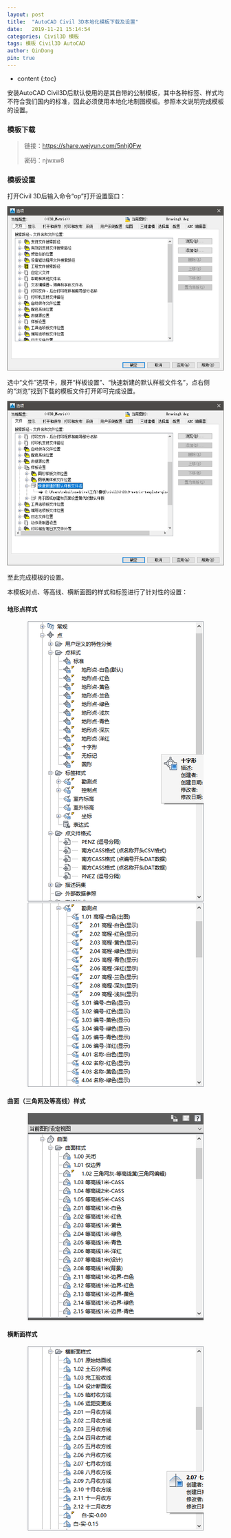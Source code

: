 ```yaml
---
layout: post
title:  "AutoCAD Civil 3D本地化模板下载及设置"
date:   2019-11-21 15:14:54
categories: Civil3D 模板
tags: 模板 Civil3D AutoCAD
author: QinDong
pin: true
---
```


* content
{:toc}

安装AutoCAD Civil3D后默认使用的是其自带的公制模板，其中各种标签、样式均不符合我们国内的标准，因此必须使用本地化地制图模板。参照本文说明完成模板的设置。

### 模板下载

> 链接：https://share.weiyun.com/5nhj0Fw
> 
> 密码：njwxw8




### 模板设置

打开Civil 3D后输入命令“op”打开设置窗口：

<div style="text-align:center;"><img src="/img/2019/20191121-111131.png"></div>

选中“文件”选项卡，展开“样板设置”、“快速新建的默认样板文件名”，点右侧的“浏览”找到下载的模板文件打开即可完成设置。

<div style="text-align:center;"><img src="/img/2019/20191121-111358.png"></div>

至此完成模板的设置。

本模板对点、等高线、横断面图的样式和标签进行了针对性的设置：

#### 地形点样式

<div style="text-align:center;"><img src="/img/2019/20191121-113028.png"></div>

<div style="text-align:center;"><img src="/img/2019/20191121-181019.png"></div>

#### 曲面（三角网及等高线）样式

<div style="text-align:center;"><img src="/img/2019/20191121-180932.png"></div>

#### 横断面样式

<div style="text-align:center;"><img src="/img/2019/20191121-181107.png"></div>